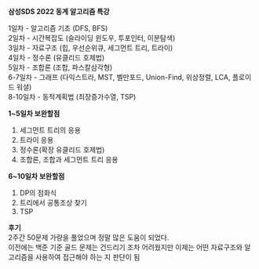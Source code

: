 **삼성SDS 2022 동계 알고리즘 특강**

1일차 - 알고리즘 기초 (DFS, BFS)  \
2일차 - 시간복잡도 (슬라이딩 윈도우, 투포인터, 이분탐색)\
3일차 - 자료구조 (힙, 우선순위큐, 세그먼트 트리, 트라이) \
4일차 - 정수론 (유클리드 호제법)\
5일차 - 조합론 (조합, 파스칼삼각형)\
6-7일차 - 그래프 (다익스트라, MST, 벨만포드, Union-Find, 위상정렬, LCA, 플로이드 워셜) \
8-10일차 - 동적계획법 (최장증가수열, TSP)

**1~5일차 보완할점**
1. 세그먼트 트리의 응용
2. 트라이 응용
3. 정수론(확장 유클리드 호제법)
4. 조합론, 조합과 세그먼트 트리 응용

**6~10일차 보완할점**
1. DP의 점화식
2. 트리에서 공통조상 찾기
3. TSP

**후기** \
2주간 50문제 가량을 풀었으며 정말 많은 도움이 되었다. \
이전에는 백준 기준 골드 문제는 건드리기 조차 어려웠지만 이제는 어떤 자료구조와 알고리즘을 사용하여 접근해야 하는 지 판단이 됨
